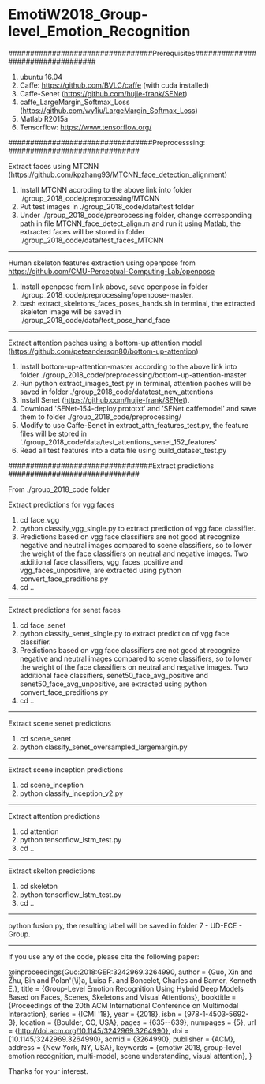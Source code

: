 # EmotiW2018_Group-level_Emotion_Recognition

#################################Prerequisites##################################
1. ubuntu 16.04
2. Caffe: https://github.com/BVLC/caffe  (with cuda installed)
3. Caffe-Senet (https://github.com/hujie-frank/SENet) 
4. caffe_LargeMargin_Softmax_Loss (https://github.com/wy1iu/LargeMargin_Softmax_Loss) 
5. Matlab R2015a
6. Tensorflow: https://www.tensorflow.org/

#################################Preprocesssing: ##############################

Extract faces using MTCNN (https://github.com/kpzhang93/MTCNN_face_detection_alignment)
  1) Install MTCNN accroding to the above link into folder ./group_2018_code/preprocessing/MTCNN
  2) Put test images in ./group_2018_code/data/test folder
  3) Under ./group_2018_code/preprocessing folder, change corresponding path in file MTCNN_face_detect_align.m and run it using Matlab, the extracted faces will be stored in folder ./group_2018_code/data/test_faces_MTCNN
----------------------------------------------------------------------------------------------------------------------  

Human skeleton features extraction using openpose from https://github.com/CMU-Perceptual-Computing-Lab/openpose
  1) Install openpose from link above, save openpose in folder ./group_2018_code/preprocessing/openpose-master. 
  2) bash extract_skeletons_faces_poses_hands.sh in terminal, the extracted skeleton image will be saved in  ./group_2018_code/data/test_pose_hand_face
----------------------------------------------------------------------------------------------------------------------  

Extract attention paches using a bottom-up attention model (https://github.com/peteanderson80/bottom-up-attention)
  1) Install bottom-up-attention-master according to the above link into folder ./group_2018_code/preprocessing/bottom-up-attention-master
  2) Run python extract_images_test.py in terminal, attention paches will be saved in folder ./group_2018_code/datatest_new_attentions
  3) Install Senet (https://github.com/hujie-frank/SENet).
  4) Download 'SENet-154-deploy.prototxt' and 'SENet.caffemodel' and save them to folder ./group_2018_code/preprocessing/
  5) Modify to use Caffe-Senet in extract_attn_features_test.py, the feature files will be stored in './group_2018_code/data/test_attentions_senet_152_features'  
  6) Read all test features into a data file using build_dataset_test.py
  
#################################Extract predictions ##############################

From ./group_2018_code folder

Extract predictions for vgg faces
  1) cd face_vgg
  2) python classify_vgg_single.py to extract prediction of vgg face classifier.
  3) Predictions based on vgg face classifiers are not good at recognize negative and neutral images compared to scene classifiers, so to lower the weight of the face classifiers on neutral and negative images. Two additional face classifiers, vgg_faces_positive and vgg_faces_unpositive, are extracted using python convert_face_preditions.py
  4) cd ..
  ----------------------------------------------------------------------------------------------------------------------  
  
Extract predictions for senet faces
  1) cd face_senet
  2) python classify_senet_single.py to extract prediction of vgg face classifier.
  3) Predictions based on vgg face classifiers are not good at recognize negative and neutral images compared to scene classifiers, so to lower the weight of the face classifiers on neutral and negative images. Two additional face classifiers, senet50_face_avg_positive and senet50_face_avg_unpositive, are extracted using python convert_face_preditions.py
  4) cd ..
----------------------------------------------------------------------------------------------------------------------  

Extract scene senet predictions
  1) cd scene_senet
  2) python classify_senet_oversampled_largemargin.py
----------------------------------------------------------------------------------------------------------------------  

Extract scene inception predictions
  1) cd scene_inception
  2) python classify_inception_v2.py
----------------------------------------------------------------------------------------------------------------------  

Extract attention predictions
  1) cd attention
  2) python tensorflow_lstm_test.py
  3) cd ..
----------------------------------------------------------------------------------------------------------------------  

Extract skelton predictions
  1) cd skeleton
  2) python tensorflow_lstm_test.py
  3) cd ..
----------------------------------------------------------------------------------------------------------------------  

python fusion.py, the resulting label will be saved in folder 7 - UD-ECE - Group.

----------------------------------------------------------------------------------------------------------------------  

If you use any of the code, please cite the following paper:

@inproceedings{Guo:2018:GER:3242969.3264990,
 author = {Guo, Xin and Zhu, Bin and Polan\'{\i}a, Luisa F. and Boncelet, Charles and Barner, Kenneth E.},
 title = {Group-Level Emotion Recognition Using Hybrid Deep Models Based on Faces, Scenes, Skeletons and Visual Attentions},
 booktitle = {Proceedings of the 20th ACM International Conference on Multimodal Interaction},
 series = {ICMI '18},
 year = {2018},
 isbn = {978-1-4503-5692-3},
 location = {Boulder, CO, USA},
 pages = {635--639},
 numpages = {5},
 url = {http://doi.acm.org/10.1145/3242969.3264990},
 doi = {10.1145/3242969.3264990},
 acmid = {3264990},
 publisher = {ACM},
 address = {New York, NY, USA},
 keywords = {emotiw 2018, group-level emotion recognition, multi-model, scene understanding, visual attention},
} 

Thanks for your interest. 
